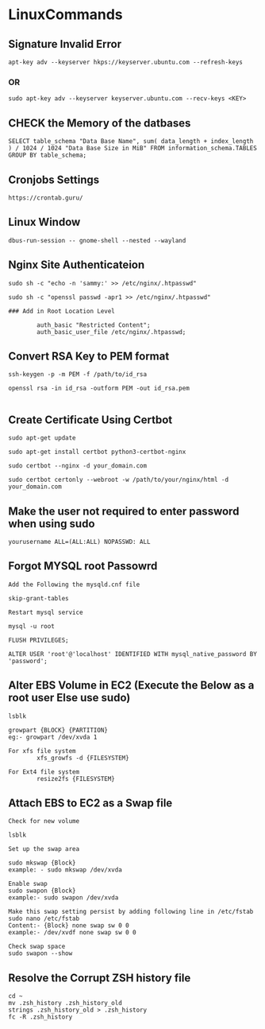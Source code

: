 # LinuxCommands

## Signature Invalid Error
```
apt-key adv --keyserver hkps://keyserver.ubuntu.com --refresh-keys
```
### OR
```
sudo apt-key adv --keyserver keyserver.ubuntu.com --recv-keys <KEY>
```

## CHECK the Memory of the datbases
```
SELECT table_schema "Data Base Name", sum( data_length + index_length ) / 1024 / 1024 "Data Base Size in MiB" FROM information_schema.TABLES GROUP BY table_schema;
```
## Cronjobs Settings

```
https://crontab.guru/
```
## Linux Window

```
dbus-run-session -- gnome-shell --nested --wayland
```

## Nginx Site Authenticateion
```
sudo sh -c "echo -n 'sammy:' >> /etc/nginx/.htpasswd"

sudo sh -c "openssl passwd -apr1 >> /etc/nginx/.htpasswd"

### Add in Root Location Level

        auth_basic "Restricted Content";
        auth_basic_user_file /etc/nginx/.htpasswd; 

```

## Convert RSA Key to PEM format
```
ssh-keygen -p -m PEM -f /path/to/id_rsa

openssl rsa -in id_rsa -outform PEM -out id_rsa.pem


```

## Create Certificate Using Certbot
```
sudo apt-get update

sudo apt-get install certbot python3-certbot-nginx

sudo certbot --nginx -d your_domain.com

sudo certbot certonly --webroot -w /path/to/your/nginx/html -d your_domain.com
```

## Make the user not required to enter password when using sudo
```
yourusername ALL=(ALL:ALL) NOPASSWD: ALL
```

## Forgot MYSQL root Passowrd
```
Add the Following the mysqld.cnf file

skip-grant-tables

Restart mysql service

mysql -u root

FLUSH PRIVILEGES;

ALTER USER 'root'@'localhost' IDENTIFIED WITH mysql_native_password BY 'password';

```

## Alter EBS Volume in EC2 (Execute the Below as a root user Else use sudo)
```
lsblk

growpart {BLOCK} {PARTITION}
eg:- growpart /dev/xvda 1

For xfs file system
        xfs_growfs -d {FILESYSTEM}

For Ext4 file system
        resize2fs {FILESYSTEM}

```

## Attach EBS to EC2 as a Swap file

```
Check for new volume

lsblk

Set up the swap area

sudo mkswap {Block}
example: - sudo mkswap /dev/xvda

Enable swap
sudo swapon {Block}
example:- sudo swapon /dev/xvda

Make this swap setting persist by adding following line in /etc/fstab
sudo nano /etc/fstab
Content:- {Block} none swap sw 0 0
example:- /dev/xvdf none swap sw 0 0

Check swap space
sudo swapon --show
```

## Resolve the Corrupt ZSH history file
```
cd ~
mv .zsh_history .zsh_history_old
strings .zsh_history_old > .zsh_history
fc -R .zsh_history
```
